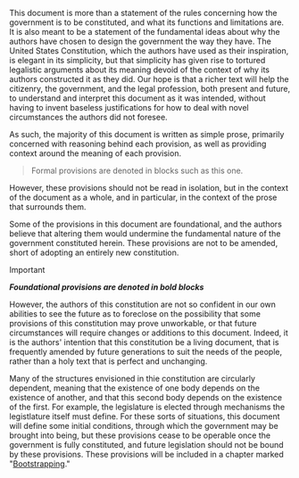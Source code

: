 This document is more than a statement of the rules concerning how the government is to be constituted, and what its functions and limitations are. It is also meant to be a statement of the fundamental ideas about why the authors have chosen to design the government the way they have. The United States Constitution, which the authors have used as their inspiration, is elegant in its simplicity, but that simplicity has given rise to tortured legalistic arguments about its meaning devoid of the context of why its authors constructed it as they did. Our hope is that a richer text will help the citizenry, the government, and the legal profession, both present and future, to understand and interpret this document as it was intended, without having to invent baseless justifications for how to deal with novel circumstances the authors did not foresee.

As such, the majority of this document is written as simple prose, primarily concerned with reasoning behind each provision, as well as providing context around the meaning of each provision.

> Formal provisions are denoted in blocks such as this one.

However, these provisions should not be read in isolation, but in the context of the document as a whole, and in particular, in the context of the prose that surrounds them.

Some of the provisions in this document are foundational, and the authors believe that altering them would undermine the fundamental nature of the government constituted herein. These provisions are not to be amended, short of adopting an entirely new constitution.

> [!IMPORTANT]
> _**Foundational provisions are denoted in bold blocks**_

However, the authors of this constitution are not so confident in our own abilities to see the future as to foreclose on the possibility that some provisions of this constitution may prove unworkable, or that future circumstances will require changes or additions to this document. Indeed, it is the authors' intention that this constitution be a living document, that is frequently amended by future generations to suit the needs of the people, rather than a holy text that is perfect and unchanging.

Many of the structures envisioned in thie constitution are circularly dependent, meaning that the existence of one body depends on the existence of another, and that this second body depends on the existence of the first. For example, the legislature is elected through mechanisms the legistlature itself must define. For these sorts of situations, this document will define some initial conditions, through which the government may be brought into being, but these provisions cease to be operable once the government is fully constituted, and future legislation should not be bound by these provisions. These provisions will be included in a chapter marked "[Bootstrapping](./Bootstrapping.md)."
